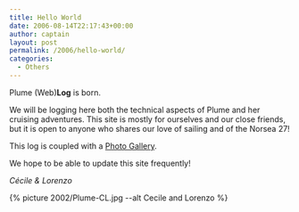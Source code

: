 ```yaml
---
title: Hello World
date: 2006-08-14T22:17:43+00:00
author: captain
layout: post
permalink: /2006/hello-world/
categories:
  - Others
---
```

Plume (Web)**Log** is born.

We will be logging here both the technical aspects of Plume and her cruising
adventures. This site is mostly for ourselves and our close friends, but it is
open to anyone who shares our love of sailing and of the Norsea 27!

This log is coupled with a [Photo Gallery](https://photos.flupes.org/Public/Plume/).

We hope to be able to update this site frequently!

_Cécile & Lorenzo_

{% picture 2002/Plume-CL.jpg --alt Cecile and Lorenzo %}
